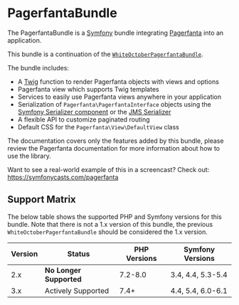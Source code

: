 # PagerfantaBundle

The PagerfantaBundle is a [Symfony](https://symfony.com/) bundle integrating [Pagerfanta](/open-source/packages/pagerfanta/docs) into an application.
    
This bundle is a continuation of the [`WhiteOctoberPagerfantaBundle`](https://github.com/whiteoctober/WhiteOctoberPagerfantaBundle).

The bundle includes:

- A [Twig](https://twig.symfony.com/) function to render Pagerfanta objects with views and options
- Pagerfanta view which supports Twig templates
- Services to easily use Pagerfanta views anywhere in your application
- Serialization of `Pagerfanta\PagerfantaInterface` objects using the [Symfony Serializer component](https://symfony.com/doc/current/components/serializer.html) or the [JMS Serializer](https://jmsyst.com/libs/serializer)
- A flexible API to customize paginated routing
- Default CSS for the `Pagerfanta\View\DefaultView` class

<div class="docs-note">The documentation covers only the features added by this bundle, please review the Pagerfanta documentation for more information about how to use the library.</div>

Want to see a real-world example of this in a screencast? Check out: https://symfonycasts.com/pagerfanta

## Support Matrix

The below table shows the supported PHP and Symfony versions for this bundle. Note that there is not a 1.x version of this bundle, the previous `WhiteOctoberPagerfantaBundle` should be considered the 1.x version.

| Version | Status                  | PHP Versions | Symfony Versions  |
|---------|-------------------------|--------------|-------------------|
| 2.x     | **No Longer Supported** | 7.2-8.0      | 3.4, 4.4, 5.3-5.4 |
| 3.x     | Actively Supported      | 7.4+         | 4.4, 5.4, 6.0-6.1 |
